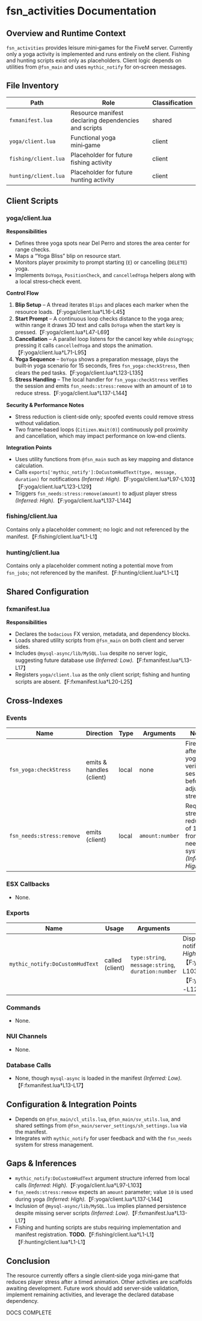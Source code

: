 # fsn_activities Documentation

## Overview and Runtime Context
`fsn_activities` provides leisure mini‑games for the FiveM server. Currently only a yoga activity is implemented and runs entirely on the client. Fishing and hunting scripts exist only as placeholders. Client logic depends on utilities from `@fsn_main` and uses `mythic_notify` for on‑screen messages.

## File Inventory
| Path | Role | Classification |
|------|------|----------------|
| `fxmanifest.lua` | Resource manifest declaring dependencies and scripts | shared |
| `yoga/client.lua` | Functional yoga mini‑game | client |
| `fishing/client.lua` | Placeholder for future fishing activity | client |
| `hunting/client.lua` | Placeholder for future hunting activity | client |

## Client Scripts

### yoga/client.lua
**Responsibilities**
- Defines three yoga spots near Del Perro and stores the area center for range checks.
- Maps a “Yoga Bliss” blip on resource start.
- Monitors player proximity to prompt starting (`E`) or cancelling (`DELETE`) yoga.
- Implements `DoYoga`, `PositionCheck`, and `cancelledYoga` helpers along with a local stress‑check event.

**Control Flow**
1. **Blip Setup** – A thread iterates `Blips` and places each marker when the resource loads.【F:yoga/client.lua†L16-L45】
2. **Start Prompt** – A continuous loop checks distance to the yoga area; within range it draws 3D text and calls `DoYoga` when the start key is pressed.【F:yoga/client.lua†L47-L69】
3. **Cancellation** – A parallel loop listens for the cancel key while `doingYoga`; pressing it calls `cancelledYoga` and stops the animation.【F:yoga/client.lua†L71-L95】
4. **Yoga Sequence** – `DoYoga` shows a preparation message, plays the built‑in yoga scenario for 15 seconds, fires `fsn_yoga:checkStress`, then clears the ped tasks.【F:yoga/client.lua†L123-L135】
5. **Stress Handling** – The local handler for `fsn_yoga:checkStress` verifies the session and emits `fsn_needs:stress:remove` with an amount of `10` to reduce stress.【F:yoga/client.lua†L137-L144】

**Security & Performance Notes**
- Stress reduction is client‑side only; spoofed events could remove stress without validation.
- Two frame‑based loops (`Citizen.Wait(0)`) continuously poll proximity and cancellation, which may impact performance on low‑end clients.

**Integration Points**
- Uses utility functions from `@fsn_main` such as key mapping and distance calculation.
- Calls `exports['mythic_notify']:DoCustomHudText(type, message, duration)` for notifications *(Inferred: High).*【F:yoga/client.lua†L97-L103】【F:yoga/client.lua†L123-L129】
- Triggers `fsn_needs:stress:remove(amount)` to adjust player stress *(Inferred: High).*【F:yoga/client.lua†L137-L144】

### fishing/client.lua
Contains only a placeholder comment; no logic and not referenced by the manifest.【F:fishing/client.lua†L1-L1】

### hunting/client.lua
Contains only a placeholder comment noting a potential move from `fsn_jobs`; not referenced by the manifest.【F:hunting/client.lua†L1-L1】

## Shared Configuration

### fxmanifest.lua
**Responsibilities**
- Declares the `bodacious` FX version, metadata, and dependency blocks.
- Loads shared utility scripts from `@fsn_main` on both client and server sides.
- Includes `@mysql-async/lib/MySQL.lua` despite no server logic, suggesting future database use *(Inferred: Low).*【F:fxmanifest.lua†L13-L17】
- Registers `yoga/client.lua` as the only client script; fishing and hunting scripts are absent.【F:fxmanifest.lua†L20-L25】

## Cross-Indexes

### Events
| Name | Direction | Type | Arguments | Notes |
|------|-----------|------|-----------|-------|
| `fsn_yoga:checkStress` | emits & handles (client) | local | none | Fired after yoga to verify session before adjusting stress. |
| `fsn_needs:stress:remove` | emits (client) | local | `amount:number` | Requests stress reduction of 10 from needs system *(Inferred: High).* |

### ESX Callbacks
- None.

### Exports
| Name | Usage | Arguments | Notes |
|------|-------|-----------|-------|
| `mythic_notify:DoCustomHudText` | called (client) | `type:string`, `message:string`, `duration:number` | Displays HUD notifications *(Inferred: High).*【F:yoga/client.lua†L97-L103】【F:yoga/client.lua†L123-L129】|

### Commands
- None.

### NUI Channels
- None.

### Database Calls
- None, though `mysql-async` is loaded in the manifest *(Inferred: Low).*【F:fxmanifest.lua†L13-L17】

## Configuration & Integration Points
- Depends on `@fsn_main/cl_utils.lua`, `@fsn_main/sv_utils.lua`, and shared settings from `@fsn_main/server_settings/sh_settings.lua` via the manifest.
- Integrates with `mythic_notify` for user feedback and with the `fsn_needs` system for stress management.

## Gaps & Inferences
- `mythic_notify:DoCustomHudText` argument structure inferred from local calls *(Inferred: High).*【F:yoga/client.lua†L97-L103】
- `fsn_needs:stress:remove` expects an `amount` parameter; value `10` is used during yoga *(Inferred: High).*【F:yoga/client.lua†L137-L144】
- Inclusion of `@mysql-async/lib/MySQL.lua` implies planned persistence despite missing server scripts *(Inferred: Low).*【F:fxmanifest.lua†L13-L17】
- Fishing and hunting scripts are stubs requiring implementation and manifest registration. **TODO.**【F:fishing/client.lua†L1-L1】【F:hunting/client.lua†L1-L1】

## Conclusion
The resource currently offers a single client‑side yoga mini‑game that reduces player stress after a timed animation. Other activities are scaffolds awaiting development. Future work should add server‑side validation, implement remaining activities, and leverage the declared database dependency.

DOCS COMPLETE

